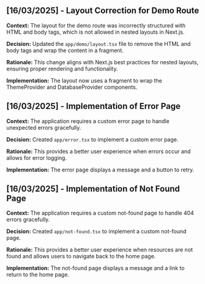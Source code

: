 ## [16/03/2025] - Layout Correction for Demo Route

**Context:** The layout for the demo route was incorrectly structured with HTML and body tags, which is not allowed in nested layouts in Next.js.

**Decision:** Updated the `app/demo/layout.tsx` file to remove the HTML and body tags and wrap the content in a fragment.

**Rationale:** This change aligns with Next.js best practices for nested layouts, ensuring proper rendering and functionality.

**Implementation:** The layout now uses a fragment to wrap the ThemeProvider and DatabaseProvider components.

## [16/03/2025] - Implementation of Error Page

**Context:** The application requires a custom error page to handle unexpected errors gracefully.

**Decision:** Created `app/error.tsx` to implement a custom error page.

**Rationale:** This provides a better user experience when errors occur and allows for error logging.

**Implementation:** The error page displays a message and a button to retry.

## [16/03/2025] - Implementation of Not Found Page

**Context:** The application requires a custom not-found page to handle 404 errors gracefully.

**Decision:** Created `app/not-found.tsx` to implement a custom not-found page.

**Rationale:** This provides a better user experience when resources are not found and allows users to navigate back to the home page.

**Implementation:** The not-found page displays a message and a link to return to the home page.
